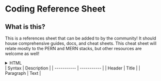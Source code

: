 # Coding Reference Sheet
## What is this?
This is a references sheet that can be added to by the community! It should house comprehensive guides, docs, and cheat sheets. This cheat sheet will relate mostly to the PERN and MERN stacks, but other resources are welcome as well!
<details>
<summary>HTML</summary>
<br>
This is HTML
</details>
| Syntax      | Description |
| ----------- | ----------- |
| Header      | Title       |
| Paragraph   | Text        |
